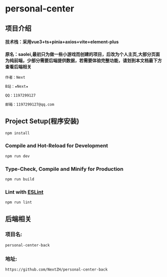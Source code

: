 # personal-center

## 项目介绍

#### 技术栈：采用vue3+ts+pinia+axios+vite+element-plus

#### 原名：saolei,最初只为做一些小游戏而创建的项目，后改为个人主页,大部分页面为纯前端，少部分需要后端提供数据，若需要体验完整功能，请划到本文档最下方查看后端相关

```sh
作者：Next

B站：★Next★

QQ：1197299127

邮箱：1197299127@qq.com
```



## Project Setup(程序安装)

```sh
npm install
```

### Compile and Hot-Reload for Development

```sh
npm run dev
```

### Type-Check, Compile and Minify for Production

```sh
npm run build
```

### Lint with [ESLint](https://eslint.org/)

```sh
npm run lint
```

## 后端相关

### 项目名: 

```sh
personal-center-back
```

### 地址:

```sh
https://github.com/NextZH/personal-center-back
```

